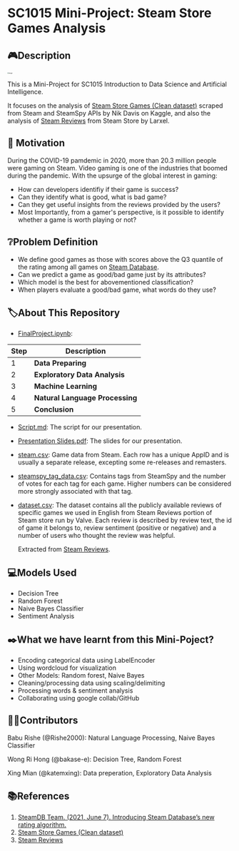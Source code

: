 # SC1015 Mini-Project: Steam Store Games Analysis


## :video_game:Description
<img src="https://user-images.githubusercontent.com/89787115/164893872-55ae3b2c-204b-41c1-97c6-bcbea336129f.png" alt="image" style="zoom: 20%;" />

This is a Mini-Project for SC1015 Introduction to Data Science and Artificial Intelligence.

It focuses on the analysis of [Steam Store Games (Clean dataset)](https://www.kaggle.com/datasets/nikdavis/steam-store-games) scraped from Steam and SteamSpy APIs by Nik Davis on Kaggle, and also the analysis of [Steam Reviews](https://www.kaggle.com/datasets/andrewmvd/steam-reviews) from Steam Store by Larxel.


## :thought_balloon: Motivation 
During the COVID-19 pamdemic in 2020, more than 20.3 million people were gaming on Steam. Video gaming is one of the industries that boomed during the pandemic. With the upsurge of the global interest in gaming:

- How can developers identifiy if their game is success? 
- Can they identify what is good, what is bad game? 
- Can they get useful insights from the reviews provided by the users? 
- Most Importantly, from a gamer's  perspective, is it possible to identify whether a game is worth playing or not?

## 	:grey_question:Problem Definition
- We define good games as those with scores above the Q3 quantile of the rating among all games on [Steam Database](https://steamdb.info/).
- Can we predict a game as good/bad game just by its attributes?
- Which model is the best for abovementioned classification?
- When players evaluate a good/bad game, what words do they use?

## :label:About This Repository
- [FinalProject.ipynb](https://github.com/katemxing/SC1015MiniProject/blob/main/FinalProject.ipynb):

| Step | Description                     |
| ---- | ------------------------------- |
| 1    | **Data Preparing**              |
| 2    | **Exploratory Data Analysis**   |
| 3    | **Machine Learning**            |
| 4    | **Natural Language Processing** |
| 5    | **Conclusion**                  |

- [Script.md](https://github.com/katemxing/SC1015MiniProject/blob/main/Script.md): The script for our presentation.

- [Presentation Slides.pdf](https://github.com/katemxing/SC1015MiniProject/blob/main/Presentation%20Slides.pdf): The slides for our presentation.

- [steam.csv](https://github.com/katemxing/SC1015MiniProject/blob/main/steam.csv): Game data from Steam. Each row has a unique AppID and is usually a separate release, excepting some re-releases and remasters.

- [steamspy_tag_data.csv](https://github.com/katemxing/SC1015MiniProject/blob/main/steamspy_tag_data.csv): Contains tags from SteamSpy and the number of votes for each tag for each game. Higher numbers can be considered more strongly associated with that tag.

- [dataset.csv](https://github.com/katemxing/SC1015MiniProject/blob/main/dataset.csv): The dataset contains all the publicly available reviews of specific games we used in English from Steam Reviews portion of Steam store run by Valve. Each review is described by review text, the id of game it belongs to, review sentiment (positive or negative) and a number of users who thought the review was helpful.

  Extracted from [Steam Reviews](https://www.kaggle.com/datasets/andrewmvd/steam-reviews).

## :computer:Models Used

- Decision Tree
- Random Forest
- Naive Bayes Classifier
- Sentiment Analysis

## :black_nib:What we have learnt from this Mini-Poject?

- Encoding categorical data using LabelEncoder
- Using wordcloud for visualization
- Other Models: Random forest, Naive Bayes
- Cleaning/processing data using scaling/delimiting
- Processing words & sentiment analysis
- Collaborating using google collab/GitHub

## :technologist:Contributors

Babu Rishe (@Rishe2000): Natural Language Processing, Naive Bayes Classifier

Wong Ri Hong (@bakase-e): Decision Tree, Random Forest

Xing Mian (@katemxing): Data preperation, Exploratory Data Analysis

## :books:References

1. [SteamDB Team. (2021, June 7). Introducing Steam Database’s new rating algorithm.](https://steamdb.info/blog/steamdb-rating/)
2. [Steam Store Games (Clean dataset)](https://www.kaggle.com/datasets/nikdavis/steam-store-games)
3. [Steam Reviews](https://www.kaggle.com/datasets/andrewmvd/steam-reviews) 

